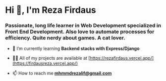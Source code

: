 <h1 align="left">Hi 👋, I'm Reza Firdaus</h1>
<h3 align="left">Passionate, long life learner in Web Development specialized in Front End Development. Also love to automate processes for efficiency. Quite nerdy about games. A cat lover.</h3>


- 🌱 I’m currently learning **Backend stacks with Express/Django**

- 👨‍💻 All of my projects are available at [https://rezafirdaus.vercel.app/](https://firdausreza.vercel.app/)

- 📫 How to reach me **mhmmdrezalif@gmail.com**

